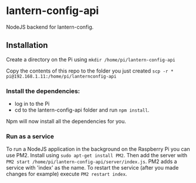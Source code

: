 # lantern-config-api
NodeJS backend for lantern-config.
## Installation
Create a directory on the Pi using `mkdir /home/pi/lantern-config-api`

Copy the contents of this repo to the folder you just created `scp -r * pi@192.168.1.11:/home/pi/lanternconfig-api`

### Install the dependencies:
- log in to the Pi
- cd to the lantern-config-api folder and run `npm install`. 

Npm will now install all the dependencies for you.

### Run as a service

To run a NodeJS application in the background on the Raspberry Pi you can use PM2. Install using `sudo apt-get install PM2`. 
Then add the server with `PM2 start /home/pi/lantern-config-api/server/index.js`.
PM2 adds a service with 'index' as the name. To restart the service (after you made changes for example) execute `PM2 restart index`.
